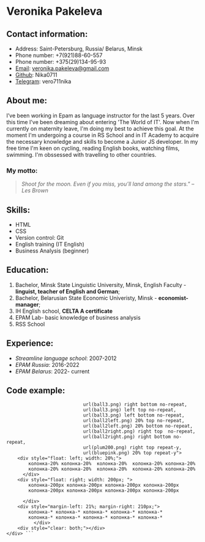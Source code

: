# Veronika Pakeleva 

## Contact information:
* Address: Saint-Petersburg, Russia/ Belarus, Minsk
* Phone number: +7(921)88-60-557
* Phone number: +375(29)134-95-93
* [Email](veronika.pakeleva@gmail.com): veronika.pakeleva@gmail.com
* [Github]( https://nika0711.github.io/rsschool-cv/): Nika0711 
* [Telegram](https://t.me/vero711nika): vero711nika
## About me:
I’ve been working  in Epam as language instructor for the last 5 years. Over this time I've been dreaming about entering 'The World of IT'. Now when I'm currently on maternity leave, I'm doing my best to achieve this goal. At the moment I'm undergoing a course in RS School and in IT Academy to acquire the necessary knowledge and skills to become a Junior JS developer.
In my free time I'm keen on cycling, reading English books, watching films, swimming. I'm obssessed with travelling to other countries.
### My motto: 
> *Shoot for the moon. Even if you miss, you’ll land among the stars." –Les Brown*
## Skills:
* HTML
* CSS 
* Version control: Git 
* English training (IT English)
* Business Analysis (beginner)
## Education:

1. Bachelor, Minsk State Linguistic University, Minsk, English Faculty - **linguist, teacher of English and German**;
2. Bachelor, Belarusian State Economic Univeristy, Minsk - **economist-manager**;
3. IH English school, **CELTA A certificate**
4. EPAM Lab- basic knowledge of business analysis
5. RSS School

## Experience:

* *Streamline language school*: 2007-2012
* *EPAM Russia*: 2016-2022
* *EPAM Belarus*: 2022- current

## Code example:
```<div style="background: url(ball3.png) right top no-repeat, 
                            url(ball3.png) right bottom no-repeat, 
                            url(ball3.png) left top no-repeat, 
                            url(ball3.png) left bottom no-repeat,
                            url(ball2left.png) 20% top no-repeat,
                            url(ball2left.png) 20% bottom no-repeat,
                            url(ball2right.png) right top  no-repeat,
                            url(ball2right.png) right bottom no-repeat,
                            url(plum200.png) right top repeat-y, 
                            url(bluepink.png) 20% top repeat-y">
    <div style="float: left; width: 20%;">
        колонка-20% колонка-20%  колонка-20%  колонка-20% колонка-20% 
        колонка-20% колонка-20%  колонка-20%  колонка-20% колонка-20%
      </div>
    <div style="float: right; width: 200px; ">
        колонка-200px колонка-200px колонка-200px колонка-200px 
        колонка-200px колонка-200px колонка-200px колонка-200px 
       
      </div>
    <div style="margin-left: 21%; margin-right: 210px;">
        колонка-* колонка-* колонка-* колонка-* колонка-*
        колонка-* колонка-* колонка-* колонка-* колонка-*
          </div>
    <div style="clear: both;"></div>
</div> ```
